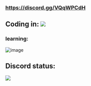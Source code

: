 ### https://discord.gg/VQqWPCdH

## Coding in: ![](https://camo.githubusercontent.com/a595b7ae653b19493f79c722ee8c39517c1e7f36364d2aabff6c8c967bdb44c4/68747470733a2f2f696d672e736869656c64732e696f2f62616467652f2d507974686f6e2d626c61636b3f7374796c653d666c6174266c6f676f3d707974686f6e266c6f676f436f6c6f723d7768697465)

### learning:

![image](https://cdn.discordapp.com/attachments/1184913288421720094/1188978534195150918/k9SVpwF.png?ex=659c7d8c&is=658a088c&hm=4aa1b2830c6b7b070b87f8728709284e59dbac804dcd2f7e9cb1e8fddfb309af&)

## Discord status:
![](https://api.status.gg/discord/1137484045501092012?width=526&theme%5Bbackground%5D%5Bprimary%5D=02194f&theme%5Bbackground%5D%5Bsecondary%5D=02194f&theme%5Btext%5D%5Bprimary%5D=f70909&theme%5Btext%5D%5Bsecondary%5D=f70909&theme%5Blogo%5D=02194f&border%5Bcolor%5D=052265&border%5Bradius%5D=20&border%5Bwidth%5D=4)
